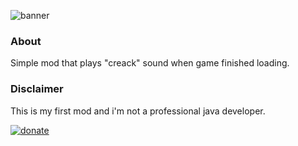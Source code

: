 ![banner](https://cdn.modrinth.com/data/cached_images/d068dd510dd6e5c823b4cc437e9d53169894af6c.png)
### About
Simple mod that plays "creack" sound when game finished loading. 

### Disclaimer
This is my first mod and i'm not a professional java developer.

[![donate](https://cdn.modrinth.com/data/cached_images/adca3088c3d2dd4353fce413afd87fab80dbbdda.png)](https://nederliver.net/donate.html)
